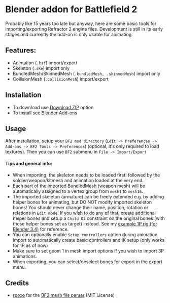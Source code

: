 # Blender addon for Battlefield 2
Probably like 15 years too late but anyway, here are some basic tools for importing/exporting Refractor 2 engine files. Development is still in its early stages and currently the add-on is only usable for animating.

## Features:
- Animation (`.baf`) import/export
- Skeleton (`.ske`) import only
- BundledMesh/SkinnedMesh (`.bundledMesh, .skinnedMesh`) import only
- CollisionMesh (`.collisionMesh`) import/export


## Installation
- To download use [Download ZIP](https://github.com/marekzajac97/bf2-blender/archive/refs/heads/main.zip) option
- To install see [Blender Add-ons](https://docs.blender.org/manual/en/latest/editors/preferences/addons.html)

## Usage
After installation, setup your `BF2 mod directory` (`Edit -> Preferences -> Add-ons -> BF2 Tools -> Preferences`) (optional, it's only required to load textures). Then you can use `BF2` submenu in `File -> Import/Export`

#### Tips and general info:
- When importing, the skeleton needs to be loaded first! followed by the soldier/weapon/kitmesh and animation loaded at the very end.
- Each part of the imported BundledMesh (weapon mesh) will be automatically assigned to a vertex group from `mesh1` to `mesh16`.
- The imported skeleton (armature) can be freely extended e.g. by adding helper bones for animating, but DO NOT modify imported skeleton bones! You should never change their name, position, rotation or relations in `Edit mode`. If you wish to do any of that, create additional helper bones and setup a `Child Of` constraint on the original bones (with those helper bones set as target) instead. See my [example 1P rig (for Blender 3.4)](https://www.mediafire.com/file/qh2km0hsfy2q7s0/bf2_blender_1p_rig.zip/file) for reference.
- You can optionally enable `Setup controllers` option during animation import to automatically create basic controllers and IK setup (only works for 1P as of now)
- Make sure to set geom 1 in mesh import options if you wish to import 3P animations.
- When exporting, you can select/deselect bones for export in the export menu.

## Credits
- [rpoxo](https://github.com/rpoxo) for the [BF2 mesh file parser](https://github.com/rpoxo/bf2mesh) (MIT License)

